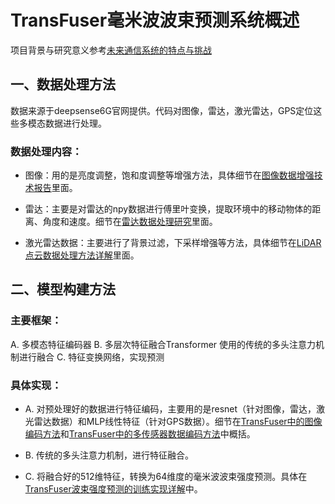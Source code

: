 # TransFuser毫米波波束预测系统概述
项目背景与研究意义参考[未来通信系统的特点与挑战](%20未来通信系统的特点与挑战.md)
## 一、数据处理方法

数据来源于deepsense6G官网提供。代码对图像，雷达，激光雷达，GPS定位这些多模态数据进行处理。

### 数据处理内容：
* 图像：用的是亮度调整，饱和度调整等增强方法，具体细节在[图像数据增强技术报告](1%20图像数据增强技术报告.md)里面。

* 雷达：主要是对雷达的npy数据进行傅里叶变换，提取环境中的移动物体的距离、角度和速度。细节在[雷达数据处理研究](2%20雷达数据处理研究.md)里面。

* 激光雷达数据：主要进行了背景过滤，下采样增强等方法，具体细节在[LiDAR点云数据处理方法详解](3%20LiDAR点云数据处理方法详解.md)里面。

## 二、模型构建方法

### 主要框架：
A. 多模态特征编码器 
B. 多层次特征融合Transformer 使用的传统的多头注意力机制进行融合 
C. 特征变换网络，实现预测

### 具体实现：
* A. 对预处理好的数据进行特征编码，主要用的是resnet（针对图像，雷达，激光雷达数据）和MLP线性特征（针对GPS数据）。细节在[TransFuser中的图像编码方法](4.1%20TransFuser中的图像编码方法.md)和[TransFuser中的多传感器数据编码方法](4.2%20TransFuser中的多传感器数据编码方法.md)中概括。

* B. 传统的多头注意力机制，进行特征融合。

* C. 将融合好的512维特征，转换为64维度的毫米波波束强度预测。具体在[TransFuser波束强度预测的训练实现详解](5%20TransFuser波束强度预测的训练实现详解.md)中。
